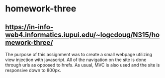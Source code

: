 # homework-three
## https://in-info-web4.informatics.iupui.edu/~logcdoug/N315/homework-three/
The purpose of this assignment was to create a small webpage utilizing view injection with javascript. All of the navigation on the site is done through urls as opposed to hrefs. As usual, MVC is also used and the site is responsive down to 800px.
